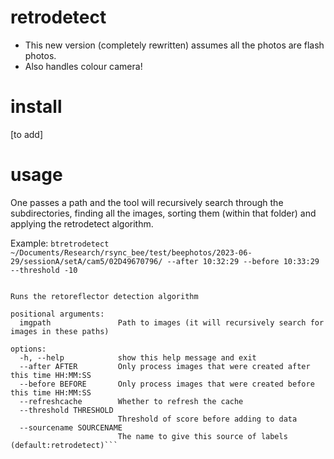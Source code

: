 # retrodetect
- This new version (completely rewritten) assumes all the photos are flash photos.
- Also handles colour camera!

# install
[to add]

# usage
One passes a path and the tool will recursively search through the subdirectories, finding all the images, sorting them (within that folder) and applying the retrodetect algorithm.

Example:
```btretrodetect ~/Documents/Research/rsync_bee/test/beephotos/2023-06-29/sessionA/setA/cam5/02D49670796/ --after 10:32:29 --before 10:33:29 --threshold -10```

```usage: btretrodetect [-h] [--after AFTER] [--before BEFORE] [--refreshcache] [--threshold THRESHOLD] [--sourcename SOURCENAME] imgpath

Runs the retoreflector detection algorithm

positional arguments:
  imgpath               Path to images (it will recursively search for images in these paths)

options:
  -h, --help            show this help message and exit
  --after AFTER         Only process images that were created after this time HH:MM:SS
  --before BEFORE       Only process images that were created before this time HH:MM:SS
  --refreshcache        Whether to refresh the cache
  --threshold THRESHOLD
                        Threshold of score before adding to data
  --sourcename SOURCENAME
                        The name to give this source of labels (default:retrodetect)```
